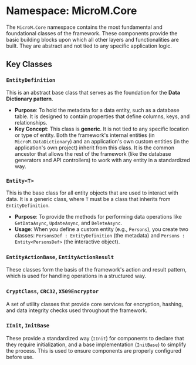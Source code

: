 # Namespace: MicroM.Core

The `MicroM.Core` namespace contains the most fundamental and foundational classes of the framework. These components provide the basic building blocks upon which all other layers and functionalities are built. They are abstract and not tied to any specific application logic.

## Key Classes

### `EntityDefinition`
This is an abstract base class that serves as the foundation for the **Data Dictionary pattern**.

*   **Purpose**: To hold the metadata for a data entity, such as a database table. It is designed to contain properties that define columns, keys, and relationships.
*   **Key Concept**: This class is **generic**. It is not tied to any specific location or type of entity. Both the framework's internal entities (in `MicroM.DataDictionary`) and an application's own custom entities (in the application's own project) inherit from this class. It is the common ancestor that allows the rest of the framework (like the database generators and API controllers) to work with any entity in a standardized way.

### `Entity<T>`
This is the base class for all entity objects that are used to interact with data. It is a generic class, where `T` must be a class that inherits from `EntityDefinition`.

*   **Purpose**: To provide the methods for performing data operations like `GetDataAsync`, `UpdateAsync`, and `DeleteAsync`.
*   **Usage**: When you define a custom entity (e.g., `Persons`), you create two classes: `PersonsDef : EntityDefinition` (the metadata) and `Persons : Entity<PersonsDef>` (the interactive object).

### `EntityActionBase`, `EntityActionResult`
These classes form the basis of the framework's action and result pattern, which is used for handling operations in a structured way.

### `CryptClass`, `CRC32`, `X509Encryptor`
A set of utility classes that provide core services for encryption, hashing, and data integrity checks used throughout the framework.

### `IInit`, `InitBase`
These provide a standardized way (`IInit`) for components to declare that they require initialization, and a base implementation (`InitBase`) to simplify the process. This is used to ensure components are properly configured before use.
